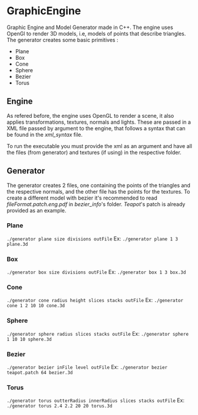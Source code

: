 # GraphicEngine

Graphic Engine and Model Generator made in C++. 
The engine uses OpenGl to render 3D models, i.e, models of points that describe triangles.
The generator creates some basic primitives :
- Plane
- Box
- Cone
- Sphere
- Bezier
- Torus

 ## Engine
 
 As refered before, the engine uses OpenGL to render a scene, it also applies transformations, textures, normals and lights. These are passed in a XML file passed by argument to the engine, that follows a syntax that can be found in the *xml_syntax* file.
 
 To run the executable you must provide the xml as an argument and have all the files (from generator) and textures (if using) in the respective folder.
 
 ## Generator
 
 The generator creates 2 files, one containing the points of the triangles and the respective normals, and the other file has the points for the textures.
 To create a different model with bezier it's recommended to read *fileFormat.patch.eng.pdf* in *bezier_info*'s folder.
 *Teapot*'s patch is already provided as an example.
 
 ### Plane
 `./generator plane size divisions outFile`
 Ex: `./generator plane 1 3 plane.3d`
 
 ### Box
 `./generator box size divisions outFile`
 Ex: `./generator box 1 3 box.3d`
 
 ### Cone
 `./generator cone radius height slices stacks outFile`
 Ex: `./generator cone 1 2 10 10 cone.3d`
 
 ### Sphere
 `./generator sphere radius slices stacks outFile`
 Ex: `./generator sphere 1 10 10 sphere.3d`
 
 ### Bezier
 `./generator bezier inFile level outFile`
 Ex: `./generator bezier teapot.patch 64 bezier.3d`
 
  ### Torus
 `./generator torus outterRadius innerRadius slices stacks outFile`
 Ex: `./generator torus 2.4 2.2 20 20 torus.3d`
 
 
 
